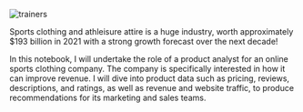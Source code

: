 ![trainers](https://github.com/aaggi/online-sports-revenue/assets/159773825/e604942f-1c47-49d6-b7ab-0f61496d56ab)


Sports clothing and athleisure attire is a huge industry, worth approximately $193 billion in 2021 with a strong growth forecast over the next decade!

In this notebook, I will undertake the role of a product analyst for an online sports clothing company. The company is specifically interested in how it can improve revenue. 
I will dive into product data such as pricing, reviews, descriptions, and ratings, as well as revenue and website traffic, to produce recommendations for its marketing and sales teams.
